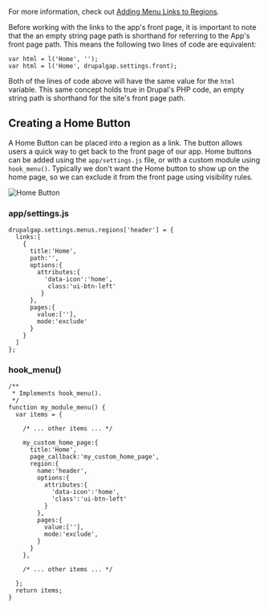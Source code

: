

For more information, check out [Adding Menu Links to Regions](../../Menus/Region_Menu_Links).

Before working with the links to the app's front page, it is important to note that the an empty string page path is shorthand for referring to the App's front page path. This means the following two lines of code are equivalent:

```
var html = l('Home', '');
var html = l('Home', drupalgap.settings.front);
```

Both of the lines of code above will have the same value for the `html` variable. This same concept holds true in Drupal's PHP code, an empty string path is shorthand for the site's front page path.

## Creating a Home Button

A Home Button can be placed into a region as a link. The button allows users a quick way to get back to the front page of our app. Home buttons can be added using the `app/settings.js` file, or with a custom module using `hook_menu()`. Typically we don't want the Home button to show up on the home page, so we can exclude it from the front page using visibility rules.

![Home Button](http://drupalgap.org/sites/default/files/home-button.png)

### app/settings.js

```
drupalgap.settings.menus.regions['header'] = {
  links:[
    {
      title:'Home',
      path:'',
      options:{
        attributes:{
          'data-icon':'home',
           class:'ui-btn-left'
         }
      },
      pages:{
        value:[''],
        mode:'exclude'
      }
    }
  ]
};
```

### hook_menu()

```
/**
 * Implements hook_menu().
 */
function my_module_menu() {
  var items = {

    /* ... other items ... */

    my_custom_home_page:{
      title:'Home',
      page_callback:'my_custom_home_page',
      region:{
        name:'header',
        options:{
          attributes:{
            'data-icon':'home',
            'class':'ui-btn-left'
          }
        },
        pages:{
          value:[''],
          mode:'exclude',
        }
      }
    },

    /* ... other items ... */

  };
  return items;
}
```